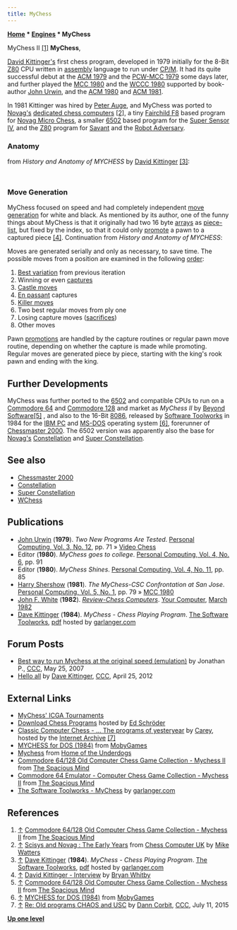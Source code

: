 ```yaml
---
title: MyChess
---
```

**[Home](Home "Home") \* [Engines](Engines "Engines") \* MyChess**



 [](http://www.spacious-mind.com/html/commodore_c64_mychess_ii.html) MyChess II <a id="cite-note-1" href="#cite-ref-1">[1]</a> 
**MyChess**,  

[David Kittinger's](David_Kittinger "David Kittinger") first chess program, developed in 1979 initially for the 8-Bit [Z80](Z80 "Z80") CPU written in [assembly](Assembly "Assembly") language to run under [CP/M](https://en.wikipedia.org/wiki/CP/M). It had its quite successful debut at the [ACM 1979](ACM_1979 "ACM 1979") and the [PCW-MCC 1979](PCW-MCC_1979 "PCW-MCC 1979") some days later, and further played the [MCC 1980](MCC_1980 "MCC 1980") and the [WCCC 1980](WCCC_1980 "WCCC 1980") supported by book-author [John Urwin](John_Urwin "John Urwin"), and the [ACM 1980](ACM_1980 "ACM 1980") and [ACM 1981](ACM_1981 "ACM 1981"). 


In 1981 Kittinger was hired by [Peter Auge](Peter_Auge "Peter Auge"), and MyChess was ported to [Novag's](Novag "Novag") [dedicated chess computers](Dedicated_Chess_Computers "Dedicated Chess Computers") <a id="cite-note-2" href="#cite-ref-2">[2]</a>, a tiny [Fairchild F8](Fairchild_F8 "Fairchild F8") based program for [Novag Micro Chess](Novag_Micro_Chess "Novag Micro Chess"), a smaller [6502](6502 "6502") based program for the [Super Sensor IV](index.php?title=Super_Sensor_IV&action=edit&redlink=1 "Super Sensor IV (page does not exist)"), and the [Z80](Z80 "Z80") program for [Savant](Savant "Savant") and the [Robot Adversary](Robot_Adversary "Robot Adversary"). 



### Anatomy


from *History and Anatomy of MYCHESS* by [David Kittinger](David_Kittinger "David Kittinger") <a id="cite-note-3" href="#cite-ref-3">[3]</a>:




```C++MYCHESS uses an [iterative](Iterative_Deepening "Iterative Deepening") [Type A search](Type_A_Strategy "Type A Strategy"),  with [alpha-beta pruning](Alpha-Beta "Alpha-Beta") as well as the [killer](Killer_Heuristic "Killer Heuristic") and [capture heuristics](MVV-LVA "MVV-LVA"). It will predict its opponents best move, and start, [analyzing replies](Pondering "Pondering") while the opponent is still thinking. One [extra ply](Extensions "Extensions") is examined before backing up from a [best variation](Principal_Variation "Principal Variation") if the [side to move](Side_to_move "Side to move") can have anything captured. 

```


```C++The desirability of a possible position is "[scored](Evaluation "Evaluation") " on the basis of [material](Material "Material") strength, using a ["swap off" evaluator](Static_Exchange_Evaluation "Static Exchange Evaluation") to resolve situations where something is under attack. If a decision can not be made using this score, then a secondary positional score is generated, which takes into account such features as [pawn structure](Pawn_Structure "Pawn Structure"), [piece placement](Piece-Square_Tables "Piece-Square Tables"), and [mobility](Mobility "Mobility"). When a possible position is found which is better than the current best variation, it is saved in the [ply table](Triangular_PV-Table "Triangular PV-Table") ; otherwise it is discarded. 

```

### Move Generation


MyChess focused on speed and had completely independent [move generation](Move_Generation "Move Generation") for white and black. As mentioned by its author, one of the funny things about MyChess is that it originally had two 16 byte [arrays](Array "Array") as [piece-list](Piece-Lists "Piece-Lists"), but fixed by the index, so that it could only [promote](Promotions "Promotions") a pawn to a captured piece <a id="cite-note-4" href="#cite-ref-4">[4]</a>. Continuation from *History and Anatomy of MYCHESS*: 


Moves are generated serially and only as necessary, to save time. The possible moves from a position are examined in the following [order](Move_Ordering "Move Ordering"):



1. [Best variation](PV-Move "PV-Move") from previous iteration
2. Winning or even [captures](Captures "Captures")
3. [Castle moves](Castling "Castling")
4. [En passant](En_passant "En passant") captures
5. [Killer moves](Killer_Move "Killer Move")
6. Two best regular moves from ply one
7. Losing capture moves ([sacrifices](Sacrifice "Sacrifice"))
8. Other moves


Pawn [promotions](Promotions "Promotions") are handled by the capture routines or regular pawn move routine, depending on whether the capture is made while promoting. Regular moves are generated piece by piece, starting with the king's rook pawn and ending with the king. 



## Further Developments


MyChess was further ported to the [6502](6502 "6502") and compatible CPUs to run on a [Commodore 64](Commodore_64 "Commodore 64") and [Commodore 128](Commodore_128 "Commodore 128") and market as *MyChess II* by [Beyond Software](https://en.wikipedia.org/wiki/Beyond_Software)<a id="cite-note-5" href="#cite-ref-5">[5]</a> , and also to the 16-Bit [8086](8086 "8086"), released by [Software Toolworks](index.php?title=Software_Toolworks&action=edit&redlink=1 "Software Toolworks (page does not exist)") in 1984 for the [IBM PC](IBM_PC "IBM PC") and [MS-DOS](MS-DOS "MS-DOS") operating system <a id="cite-note-6" href="#cite-ref-6">[6]</a>, forerunner of [Chessmaster 2000](Chessmaster#MyChess "Chessmaster"). The 6502 version was apparently also the base for [Novag's](Novag "Novag") [Constellation](Constellation "Constellation") and [Super Constellation](Super_Constellation "Super Constellation"). 



## See also


* [Chessmaster 2000](Chessmaster#MyChess "Chessmaster")
* [Constellation](Constellation "Constellation")
* [Super Constellation](Super_Constellation "Super Constellation")
* [WChess](WChess "WChess")


## Publications


* [John Urwin](John_Urwin "John Urwin") (**1979**). *Two New Programs Are Tested*. [Personal Computing, Vol. 3, No. 12](Personal_Computing#3_12 "Personal Computing"), pp. 71 » [Video Chess](Video_Chess "Video Chess")
* Editor (**1980**). *MyChess goes to college*. [Personal Computing, Vol. 4, No. 6](Personal_Computing#4_6 "Personal Computing"), pp. 91
* Editor (**1980**). *MyChess Shines*. [Personal Computing, Vol. 4, No. 11](Personal_Computing#4_11 "Personal Computing"), pp. 85
* [Harry Shershow](Harry_Shershow "Harry Shershow") (**1981**). *The MyChess-CSC Confrontation at San Jose*. [Personal Computing, Vol. 5, No. 1](Personal_Computing#5_1 "Personal Computing"), pp. 79 » [MCC 1980](MCC_1980 "MCC 1980")
* [John F. White](John_F._White "John F. White") (**1982**). *[Review-Chess Computers](http://yourcomputeronline.wordpress.com/2011/01/31/review-chess-computers/)*. [Your Computer](Your_Computer "Your Computer"), [March 1982](http://yourcomputeronline.wordpress.com/2011/01/30/march-1982-contents-and-editorial/)
* [Dave Kittinger](David_Kittinger "David Kittinger") (**1984**). *MyChess - Chess Playing Program*. [The Software Toolworks](index.php?title=Software_Toolworks&action=edit&redlink=1 "Software Toolworks (page does not exist)"), [pdf](http://heathkit.garlanger.com/library/TheSoftwareToolworks/software/manuals/210_Mychess.pdf) hosted by [garlanger.com](http://garlanger.com/Welcome.html)


## Forum Posts


* [Best way to run Mychess at the original speed (emulation)](http://www.talkchess.com/forum/viewtopic.php?t=14022) by Jonathan P., [CCC](CCC "CCC"), May 25, 2007
* [Hello all](http://www.talkchess.com/forum/viewtopic.php?t=43447) by [Dave Kittinger](David_Kittinger "David Kittinger"), [CCC](CCC "CCC"), April 25, 2012


## External Links


* [MyChess' ICGA Tournaments](https://www.game-ai-forum.org/icga-tournaments/program.php?id=424)
* [Download Chess Programs](http://www.top-5000.nl/cp.htm) hosted by [Ed Schröder](Ed_Schroder "Ed Schroder")
* [Classic Computer Chess - ... The programs of yesteryear](http://web.archive.org/web/20071221115817/http://classicchess.googlepages.com/Chess.htm) by [Carey](Carey_Bloodworth "Carey Bloodworth"), hosted by the [Internet Archive](https://en.wikipedia.org/wiki/Internet_Archive) <a id="cite-note-7" href="#cite-ref-7">[7]</a>
* [MYCHESS for DOS (1984)](http://www.mobygames.com/game/mychess) from [MobyGames](https://en.wikipedia.org/wiki/MobyGames)
* [Mychess](http://www.hotud.org/component/content/article/37-strategy/21965) from [Home of the Underdogs](http://www.hotud.org/index.php?option=com_content&view=frontpage&Itemid=1)
* [Commodore 64/128 Old Computer Chess Game Collection - Mychess II](http://www.spacious-mind.com/html/commodore_c64_mychess_ii.html) from [The Spacious Mind](The_Spacious_Mind "The Spacious Mind")
* [Commodore 64 Emulator - Computer Chess Game Collection - Mychess II](http://www.spacious-mind.com/html/c64_emu_-_mychess_ii.html) from [The Spacious Mind](The_Spacious_Mind "The Spacious Mind")
* [The Software Toolworks - MyChess](http://heathkit.garlanger.com/library/TheSoftwareToolworks/software/mychess.shtml) by [garlanger.com](http://garlanger.com/Welcome.html)


## References


1. <a id="cite-ref-1" href="#cite-note-1">↑</a> [Commodore 64/128 Old Computer Chess Game Collection - Mychess II](http://www.spacious-mind.com/html/commodore_c64_mychess_ii.html) from [The Spacious Mind](The_Spacious_Mind "The Spacious Mind")
2. <a id="cite-ref-2" href="#cite-note-2">↑</a> [Scisys and Novag : The Early Years](http://www.chesscomputeruk.com/html/scisys_and_novag___the_early_y.html) from [Chess Computer UK](http://www.chesscomputeruk.com/index.html) by [Mike Watters](Mike_Watters "Mike Watters")
3. <a id="cite-ref-3" href="#cite-note-3">↑</a> [Dave Kittinger](David_Kittinger "David Kittinger") (**1984**). *MyChess - Chess Playing Program*. [The Software Toolworks](index.php?title=Software_Toolworks&action=edit&redlink=1 "Software Toolworks (page does not exist)"), [pdf](http://heathkit.garlanger.com/library/TheSoftwareToolworks/software/manuals/210_Mychess.pdf) hosted by [garlanger.com](http://garlanger.com/Welcome.html)
4. <a id="cite-ref-4" href="#cite-note-4">↑</a> [David Kittinger - Interview](http://kittinger.yolasite.com/) by [Bryan Whitby](index.php?title=Bryan_Whitby&action=edit&redlink=1 "Bryan Whitby (page does not exist)")
5. <a id="cite-ref-5" href="#cite-note-5">↑</a> [Commodore 64/128 Old Computer Chess Game Collection - Mychess II](http://www.spacious-mind.com/html/commodore_c64_mychess_ii.html) from [The Spacious Mind](The_Spacious_Mind "The Spacious Mind")
6. <a id="cite-ref-6" href="#cite-note-6">↑</a> [MYCHESS for DOS (1984)](http://www.mobygames.com/game/mychess) from [MobyGames](https://en.wikipedia.org/wiki/MobyGames)
7. <a id="cite-ref-7" href="#cite-note-7">↑</a> [Re: Old programs CHAOS and USC](http://www.talkchess.com/forum/viewtopic.php?t=56938&start=2) by [Dann Corbit](Dann_Corbit "Dann Corbit"), [CCC](CCC "CCC"), July 11, 2015

**[Up one level](Engines "Engines")**







 
